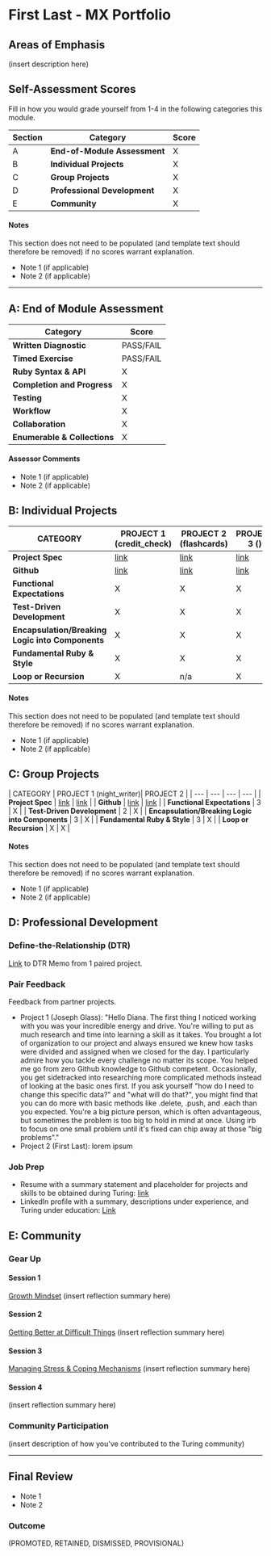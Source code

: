 # First Last - MX Portfolio

## Areas of Emphasis

(insert description here)

## Self-Assessment Scores

Fill in how you would grade yourself from 1-4 in the following categories this module.

| Section | Category | Score |
| --- | ---| --- |
| A | **End-of-Module Assessment** | X |
| B | **Individual Projects** | X |
| C | **Group Projects** | X |
| D | **Professional Development** | X |
| E | **Community** | X |

#### Notes

This section does not need to be populated (and template text should therefore be removed) if no scores warrant explanation.

*   Note 1 (if applicable)
*   Note 2 (if applicable)

------------------------------------------------

## A: End of Module Assessment

| Category | Score |
| --- | --- |
| **Written Diagnostic** | PASS/FAIL |
| **Timed Exercise** | PASS/FAIL |
| **Ruby Syntax & API** | X |
| **Completion and Progress** | X |
| **Testing** | X |
| **Workflow** | X |
| **Collaboration** | X |
| **Enumerable & Collections** | X |

#### Assessor Comments

*   Note 1 (if applicable)
*   Note 2 (if applicable)


## B: Individual Projects

| CATEGORY | PROJECT 1 (credit_check) | PROJECT 2 (flashcards) | PROJECT 3 () |
| --- | --- | --- | --- |
| **Project Spec** | [link](http://backend.turing.io/module1/projects/credit_check) | [link](http://backend.turing.io/module1/projects/flashcards) | [link](http://example.com) |
| **Github** | [link](https://github.com/dianawhalen/credit_check) | [link](https://github.com/dianawhalen/flashcards) | [link](http://example.com) |
| **Functional Expectations** | X | X | X |
| **Test-Driven Development** | X | X | X |
| **Encapsulation/Breaking Logic into Components** | X | X | X |
| **Fundamental Ruby & Style** | X | X | X |
| **Loop or Recursion** | X | n/a | X |

#### Notes

This section does not need to be populated (and template text should therefore be removed) if no scores warrant explanation.

*   Note 1 (if applicable)
*   Note 2 (if applicable)


## C: Group Projects

| CATEGORY | PROJECT 1 (night_writer)| PROJECT 2 |
| --- | --- | --- | --- |
| **Project Spec** | [link](http://backend.turing.io/module1/projects/night_writer) | [link](http://example.com) |
| **Github** | [link](https://github.com/dianawhalen/night_writer) | [link](http://example.com) |
| **Functional Expectations** | 3 | X |
| **Test-Driven Development** | 2 | X |
| **Encapsulation/Breaking Logic into Components** | 3 | X |
| **Fundamental Ruby & Style** | 3 | X |
| **Loop or Recursion** | X | X |

#### Notes

This section does not need to be populated (and template text should therefore be removed) if no scores warrant explanation.

*   Note 1 (if applicable)
*   Note 2 (if applicable)


## D: Professional Development



### Define-the-Relationship (DTR)

[Link](http://example.com) to DTR Memo from 1 paired project.

### Pair Feedback

Feedback from partner projects.

*   Project 1 (Joseph Glass): "Hello Diana. The first thing I noticed working with you was your incredible energy and drive. You're willing to put as much research and time into learning a skill as it takes. You brought a lot of organization to our project and always ensured we knew how tasks were divided and assigned when we  closed for the day. I particularly admire how you tackle every challenge no matter its scope. You helped me go from zero Github knowledge to Github competent. Occasionally, you get sidetracked into researching more complicated methods instead of looking at the basic ones first. If you ask yourself "how do I need to change this specific data?" and "what will do that?", you might find that you can do more with basic methods like .delete, .push, and .each than you expected. You're a big picture person, which is often advantageous, but sometimes the problem is too big to hold in mind at once. Using irb to focus on one small problem until it's fixed can chip away at those "big problems"."
*   Project 2 (First Last): lorem ipsum

### Job Prep

*   Resume with a summary statement and placeholder for projects and skills to be obtained during Turing: [link](http://example.com)
*   LinkedIn profile with a summary, descriptions under experience, and Turing under education: [Link](https://www.linkedin.com/in/dianawhalen/)



## E: Community

### Gear Up

#### Session 1
[Growth Mindset](https://github.com/turingschool/gear-up/blob/master/m1_citizenship/session_1_growth_mindset.markdown#turing-citizenship-1-growth-mindset)
(insert reflection summary here)

#### Session 2
[Getting Better at Difficult Things](https://github.com/turingschool/gear-up/blob/master/m1_citizenship/session_2_getting_better_at_difficult_things.md)
(insert reflection summary here)

#### Session 3
[Managing Stress & Coping Mechanisms](https://github.com/turingschool/gear-up/blob/master/m1_citizenship/session_3_managing_stress.md)
(insert reflection summary here)

#### Session 4
(insert reflection summary here)

### Community Participation
(insert description of how you've contributed to the Turing community)

-------------------------------------------------------------

## Final Review

*   Note 1
*   Note 2

### Outcome

(PROMOTED, RETAINED, DISMISSED, PROVISIONAL)
